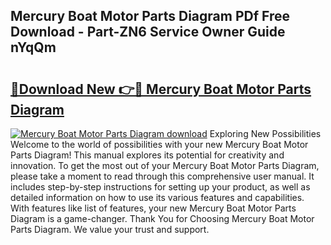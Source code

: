 ## Mercury Boat Motor Parts Diagram PDf Free Download - Part-ZN6 Service Owner Guide nYqQm

# <h2><a href="http://dfscqw.blite.top/?on=Mercury+Boat+Motor+Parts+Diagram">🔗Download New 👉🔴 Mercury Boat Motor Parts Diagram</a></h2>

[![Mercury Boat Motor Parts Diagram download](https://i.imgur.com/lujVjoI.png)](http://dfscqw.blite.top/?on=Mercury+Boat+Motor+Parts+Diagram)
Exploring New Possibilities Welcome to the world of possibilities with your new Mercury Boat Motor Parts Diagram! This manual explores its potential for creativity and innovation. To get the most out of your Mercury Boat Motor Parts Diagram, please take a moment to read through this comprehensive user manual. It includes step-by-step instructions for setting up your product, as well as detailed information on how to use its various features and capabilities. With features like list of features, your new Mercury Boat Motor Parts Diagram is a game-changer. Thank You for Choosing Mercury Boat Motor Parts Diagram. We value your trust and support.
